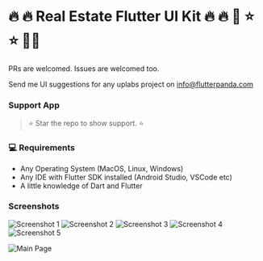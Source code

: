 # 🔥 🔥 Real Estate Flutter UI Kit 🔥 🔥 💫 ⭐️ ⭐️ 👨‍💻 

PRs are welcomed. Issues are welcomed too.

Send me UI suggestions for any uplabs project on <a href="mailto:info@flutterpanda.com">info@flutterpanda.com</a>

### Support App

> ⭐️ Star the repo to show support. ⭐️


### 💻 Requirements

- Any Operating System (MacOS, Linux, Windows)
- Any IDE with Flutter SDK installed (Android Studio, VSCode etc)
- A little knowledge of Dart and Flutter



### Screenshots

![Screenshot 1](https://res.cloudinary.com/olayemii/image/upload/v1611747179/assets/h1_f9c6jw.png) ![Screenshot 2](https://res.cloudinary.com/olayemii/image/upload/v1611747120/assets/h2_n5j9nf.png) ![Screenshot 3](https://res.cloudinary.com/olayemii/image/upload/v1611747074/assets/h3_p91ufk.png) ![Screenshot 4](https://res.cloudinary.com/olayemii/image/upload/v1611747048/assets/h4_w6nn04.png) ![Screenshot 5](https://res.cloudinary.com/olayemii/image/upload/v1611747054/assets/h5_a73wum.png)

![Main Page](https://res.cloudinary.com/olayemii/image/upload/v1611747859/assets/house_rqucrb.jpg)
